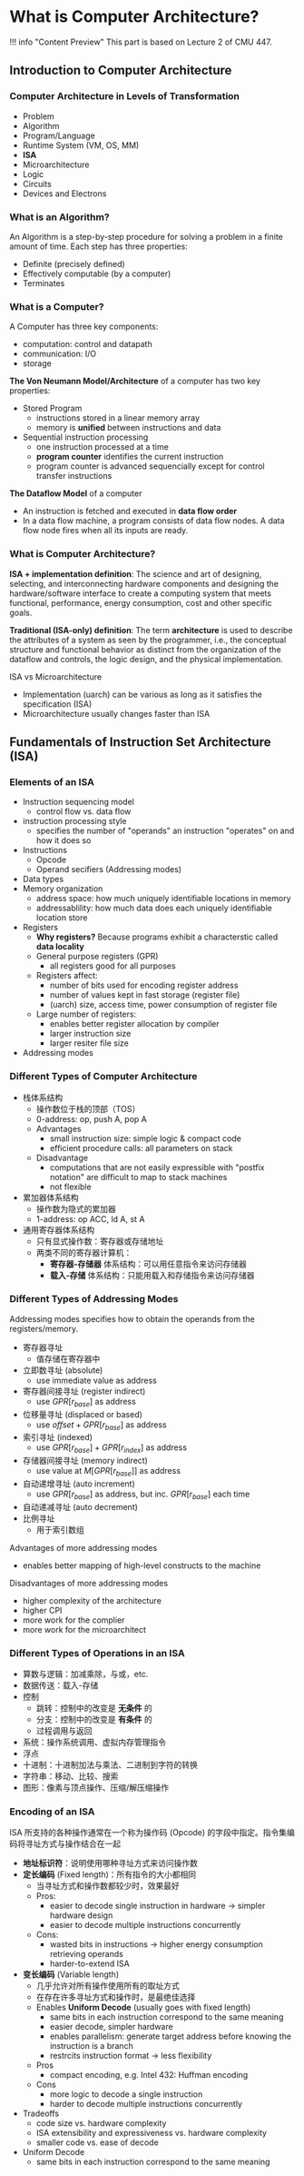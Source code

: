 # What is Computer Architecture?

!!! info "Content Preview"
	 This part is based on Lecture 2 of CMU 447.

## Introduction to Computer Architecture


### Computer Architecture in Levels of Transformation

- Problem
- Algorithm
- Program/Language
- Runtime System (VM, OS, MM)
- **ISA**
- Microarchitecture
- Logic
- Circuits
- Devices and Electrons


### What is an Algorithm?

An Algorithm is a step-by-step procedure for solving a problem in a finite amount of time.
Each step has three properties:

- Definite (precisely defined)
- Effectively computable (by a computer)
- Terminates

### What is a Computer?

A Computer has three key components:

- computation: control and datapath
- communication: I/O
- storage

**The Von Neumann Model/Architecture** of a computer has two key properties:

- Stored Program
	- instructions stored in a linear memory array
	- memory is **unified** between instructions and data
- Sequential instruction processing
	- one instruction processed at a time
	- **program counter** identifies the current instruction
	- program counter is advanced sequencially except for control transfer instructions

**The Dataflow Model** of a computer

* An instruction is fetched and executed in **data flow order**
* In a data flow machine, a program consists of data flow nodes. A data flow node fires when all its inputs are ready.

### What is Computer Architecture?

**ISA + implementation definition**:
The science and art of designing, selecting, and interconnecting hardware components and designing the hardware/software interface to create a computing system that meets functional, performance, energy consumption, cost and other specific goals.

**Traditional (ISA-only) definition**:
The term **architecture** is used to describe the attributes of a system as seen by the programmer, i.e., the conceptual structure and functional behavior as distinct from the organization of the dataflow and controls, the logic design, and the physical implementation.

ISA vs Microarchitecture

* Implementation (uarch) can be various as long as it satisfies the specification (ISA)
* Microarchitecture usually changes faster than ISA


## Fundamentals of Instruction Set Architecture (ISA)

### Elements of an ISA

* Instruction sequencing model
	* control flow vs. data flow
* instruction processing style
	* specifies the number of "operands" an instruction "operates" on and how it does so
* Instructions
	* Opcode
	* Operand secifiers (Addressing modes)
* Data types
* Memory organization
	* address space: how much uniquely identifiable locations in memory
	* addressablility: how much data does each uniquely identifiable location store
* Registers
	* **Why registers?** Because programs exhibit a characterstic called **data locality**
	* General purpose registers (GPR)
		* all registers good for all purposes
	* Registers affect:
		* number of bits used for encoding register address
		* number of values kept in fast storage (register file)
		* (uarch) size, access time, power consumption of register file
	* Large number of registers:
		* enables better register allocation by compiler
		* larger instruction size
		* larger resiter file size
* Addressing modes


### Different Types of Computer Architecture

* 栈体系结构
	* 操作数位于栈的顶部（TOS）
	* 0-address: op, push A, pop A
	* Advantages
		* small instruction size: simple logic & compact code
		* efficient procedure calls: all parameters on stack
	* Disadvantage
		* computations that are not easily expressible with "postfix notation" are difficult to map to stack machines
		* not flexible
* 累加器体系结构
	* 操作数为隐式的累加器
	* 1-address: op ACC, ld A, st A
* 通用寄存器体系结构
	* 只有显式操作数：寄存器或存储地址
	* 两类不同的寄存器计算机：
		* **寄存器-存储器** 体系结构：可以用任意指令来访问存储器
		* **载入-存储** 体系结构：只能用载入和存储指令来访问存储器


### Different Types of Addressing Modes

Addressing modes specifies how to obtain the operands from the registers/memory.

* 寄存器寻址
	* 值存储在寄存器中
* 立即数寻址 (absolute)
	* use immediate value as address
* 寄存器间接寻址 (register indirect)
	* use $GPR[{r}_{base}]$ as address
* 位移量寻址 (displaced or based)
	* use $offset + GPR[{r}_{base}]$ as address
* 索引寻址 (indexed)
	* use $GPR[{r}_{base}] + GPR[{r}_{index}]$ as address
* 存储器间接寻址 (memory indirect)
	* use value at $M[GPR[r_{base}]]$ as address
* 自动递增寻址 (auto increment)
	* use $GPR[r_{base}]$ as address, but inc. $GPR[r_{base}]$ each time
* 自动递减寻址 (auto decrement)
* 比例寻址
	* 用于索引数组

Advantages of more addressing modes

* enables better mapping of high-level constructs to the machine

Disadvantages of more addressing modes

* higher complexity of the architecture
* higher CPI
* more work for the complier
* more work for the microarchitect

### Different Types of Operations in an ISA

* 算数与逻辑：加减乘除，与或，etc.
* 数据传送：载入-存储
* 控制
	* 跳转：控制中的改变是 **无条件** 的
	* 分支：控制中的改变是 **有条件** 的
	* 过程调用与返回
* 系统：操作系统调用、虚拟内存管理指令
* 浮点
* 十进制：十进制加法与乘法、二进制到字符的转换
* 字符串：移动、比较、搜索
* 图形：像素与顶点操作、压缩/解压缩操作

### Encoding of an ISA

ISA 所支持的各种操作通常在一个称为操作码 (Opcode) 的字段中指定。指令集编码将寻址方式与操作结合在一起

* **地址标识符**：说明使用哪种寻址方式来访问操作数
* **定长编码** (Fixed length)：所有指令的大小都相同
	* 当寻址方式和操作数都较少时，效果最好
	* Pros:
		* easier to decode single instruction in hardware -> simpler hardware design
		* easier to decode multiple instructions concurrently
	* Cons:
		* wasted bits in instructions -> higher energy consumption retrieving operands
		* harder-to-extend ISA
* **变长编码** (Variable length)
	* 几乎允许对所有操作使用所有的取址方式
	* 在存在许多寻址方式和操作时，是最绝佳选择
	* Enables **Uniform Decode** (usually goes with fixed length)
		* same bits in each instruction correspond to the same meaning
		* easier decode, simpler hardware
		* enables parallelism: generate target address before knowing the instruction is a branch
		* restrcits instruction format -> less flexibility
	* Pros
		* compact encoding, e.g. Intel 432: Huffman encoding
	* Cons
		* more logic to decode a single instruction
		* harder to decode multiple instructions concurrently
* Tradeoffs
	* code size vs. hardware complexity
	* ISA extensibility and expressiveness vs. hardware complexity
	* smaller code vs. ease of decode
* Uniform Decode
	* same bits in each instruction correspond to the same meaning